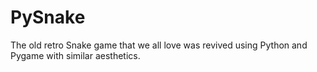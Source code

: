 # PySnake
The old retro Snake game that we all love was revived using Python and Pygame with similar aesthetics.
